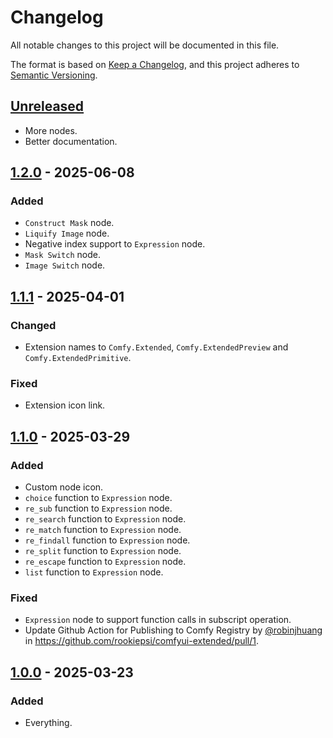 # Changelog

All notable changes to this project will be documented in this file.

The format is based on [Keep a Changelog](https://keepachangelog.com/en/1.0.0/),
and this project adheres to [Semantic Versioning](https://semver.org/spec/v2.0.0.html).

## [Unreleased]

- More nodes.
- Better documentation.

## [1.2.0] - 2025-06-08

### Added

- `Construct Mask` node.
- `Liquify Image` node.
- Negative index support to `Expression` node.
- `Mask Switch` node.
- `Image Switch` node.

## [1.1.1] - 2025-04-01

### Changed

- Extension names to `Comfy.Extended`, `Comfy.ExtendedPreview` and `Comfy.ExtendedPrimitive`.

### Fixed

- Extension icon link.

## [1.1.0] - 2025-03-29

### Added

- Custom node icon.
- `choice` function to `Expression` node.
- `re_sub` function to `Expression` node.
- `re_search` function to `Expression` node.
- `re_match` function to `Expression` node.
- `re_findall` function to `Expression` node.
- `re_split` function to `Expression` node.
- `re_escape` function to `Expression` node.
- `list` function to `Expression` node.

### Fixed

- `Expression` node to support function calls in subscript operation.
- Update Github Action for Publishing to Comfy Registry by [@robinjhuang](https://github.com/robinjhuang) in https://github.com/rookiepsi/comfyui-extended/pull/1.

## [1.0.0] - 2025-03-23

### Added

- Everything.

[unreleased]: https://github.com/rookiepsi/comfyui-extended/compare/v1.2.0...HEAD
[1.2.0]: https://github.com/rookiepsi/comfyui-extended/releases/tag/v1.2.0
[1.1.1]: https://github.com/rookiepsi/comfyui-extended/releases/tag/v1.1.1
[1.1.0]: https://github.com/rookiepsi/comfyui-extended/releases/tag/v1.1.0
[1.0.0]: https://github.com/rookiepsi/comfyui-extended/releases/tag/v1.0.0
